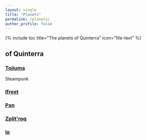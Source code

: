 ```yaml
---
layout: single
title: "Planets"
permalink: /planets/
author_profile: false
---
```


{% include toc title="The planets of Quinterra" icon="file-text" %}
## of Quinterra

### [Tojiuma](https://zujiry.github.io/planets/tojiuma/)
Steampunk

### [Ifreet](https://zujiry.github.io/planets/ifreet/)

### [Pan](https://zujiry.github.io/planets/pan/)

### [Zplit'roq](https://zujiry.github.io/planets/zplitroq/)

### [Io](https://zujiry.github.io/planets/io/)
